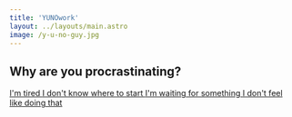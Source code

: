 ```yaml
---
title: 'YUNOwork'
layout: ../layouts/main.astro
image: /y-u-no-guy.jpg
---
```


## Why are you procrastinating?

<div class="flex gap-4 flex-col">
  <a class="mx-auto block w-full max-w-80 rounded-lg hover:bg-red-700 bg-red-900 text-red-50 text-center text-lg p-5 font-bold" href="/tired">
    I'm tired
    </a>
  <a class="mx-auto block w-full max-w-80 rounded-lg hover:bg-red-700 bg-red-900 text-red-50 text-center text-lg p-5 font-bold" href="/overwhelmed">
    I don't know where to start
    </a>
  <a class="mx-auto block w-full max-w-80 rounded-lg hover:bg-red-700 bg-red-900 text-red-50 text-center text-lg p-5 font-bold" href="/blocked">
    I'm waiting for something
    </a>
  <a class="mx-auto block w-full max-w-80 rounded-lg hover:bg-red-700 bg-red-900 text-red-50 text-center text-lg p-5 font-bold" href="/unmotivated">
    I don't feel like doing that
    </a>
</div>
